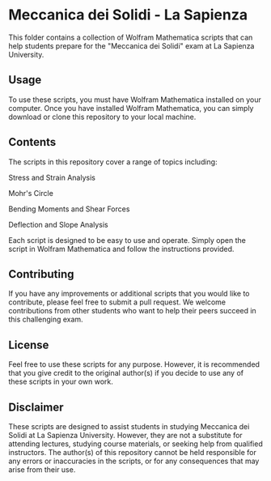 # Meccanica dei Solidi - La Sapienza

This folder contains a collection of Wolfram Mathematica scripts that can help students prepare for the "Meccanica dei Solidi" exam at La Sapienza University. 

## Usage

To use these scripts, you must have Wolfram Mathematica installed on your computer. Once you have installed Wolfram Mathematica, you can simply download or clone this repository to your local machine.

## Contents

The scripts in this repository cover a range of topics including:


Stress and Strain Analysis

Mohr's Circle

Bending Moments and Shear Forces

Deflection and Slope Analysis

Each script is designed to be easy to use and operate. Simply open the script in Wolfram Mathematica and follow the instructions provided.

## Contributing

If you have any improvements or additional scripts that you would like to contribute, please feel free to submit a pull request. We welcome contributions from other students who want to help their peers succeed in this challenging exam.

## License

Feel free to use these scripts for any purpose. However, it is recommended that you give credit to the original author(s) if you decide to use any of these scripts in your own work.

## Disclaimer

These scripts are designed to assist students in studying Meccanica dei Solidi at La Sapienza University. However, they are not a substitute for attending lectures, studying course materials, or seeking help from qualified instructors. The author(s) of this repository cannot be held responsible for any errors or inaccuracies in the scripts, or for any consequences that may arise from their use.
